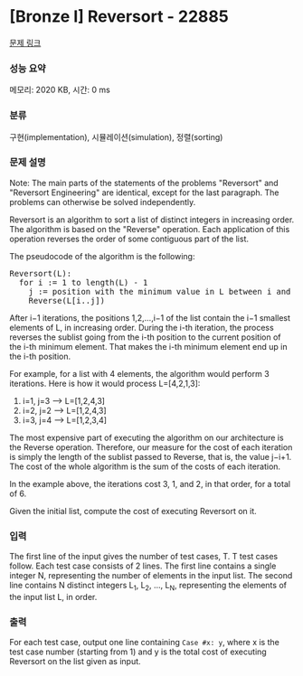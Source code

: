 # [Bronze I] Reversort - 22885 

[문제 링크](https://www.acmicpc.net/problem/22885) 

### 성능 요약

메모리: 2020 KB, 시간: 0 ms

### 분류

구현(implementation), 시뮬레이션(simulation), 정렬(sorting)

### 문제 설명

<p>Note: The main parts of the statements of the problems "Reversort" and "Reversort Engineering" are identical, except for the last paragraph. The problems can otherwise be solved independently.</p>

<p>Reversort is an algorithm to sort a list of distinct integers in increasing order. The algorithm is based on the "Reverse" operation. Each application of this operation reverses the order of some contiguous part of the list.</p>

<p>The pseudocode of the algorithm is the following:</p>

<pre>Reversort(L):
  for i := 1 to length(L) - 1
    j := position with the minimum value in L between i and length(L), inclusive
    Reverse(L[i..j])
</pre>

<p>After i−1 iterations, the positions 1,2,…,i−1 of the list contain the i−1 smallest elements of L, in increasing order. During the i-th iteration, the process reverses the sublist going from the i-th position to the current position of the i-th minimum element. That makes the i-th minimum element end up in the i-th position.</p>

<p>For example, for a list with 4 elements, the algorithm would perform 3 iterations. Here is how it would process L=[4,2,1,3]:</p>

<ol>
	<li>i=1, j=3 ⟶ L=[1,2,4,3]</li>
	<li>i=2, j=2 ⟶ L=[1,2,4,3]</li>
	<li>i=3, j=4 ⟶ L=[1,2,3,4]</li>
</ol>

<p>The most expensive part of executing the algorithm on our architecture is the Reverse operation. Therefore, our measure for the cost of each iteration is simply the length of the sublist passed to Reverse, that is, the value j−i+1. The cost of the whole algorithm is the sum of the costs of each iteration.</p>

<p>In the example above, the iterations cost 3, 1, and 2, in that order, for a total of 6.</p>

<p>Given the initial list, compute the cost of executing Reversort on it.</p>

### 입력 

 <p>The first line of the input gives the number of test cases, T. T test cases follow. Each test case consists of 2 lines. The first line contains a single integer N, representing the number of elements in the input list. The second line contains N distinct integers L<sub>1</sub>, L<sub>2</sub>, ..., L<sub>N</sub>, representing the elements of the input list L, in order.</p>

### 출력 

 <p>For each test case, output one line containing <code>Case #x: y</code>, where x is the test case number (starting from 1) and y is the total cost of executing Reversort on the list given as input.</p>

